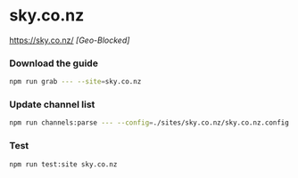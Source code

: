 # sky.co.nz

https://sky.co.nz/ _[Geo-Blocked]_

### Download the guide

```sh
npm run grab --- --site=sky.co.nz
```

### Update channel list

```sh
npm run channels:parse --- --config=./sites/sky.co.nz/sky.co.nz.config.js --output=./sites/sky.co.nz/sky.co.nz.channels.xml
```

### Test

```sh
npm run test:site sky.co.nz
```
